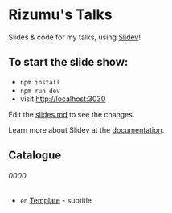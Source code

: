 # Rizumu's Talks

<!-- TODO: change the title to your name -->

Slides & code for my talks, using [Slidev](https://github.com/slidevjs/slidev)!

## To start the slide show:

- `npm install`
- `npm run dev`
- visit <http://localhost:3030>

Edit the [slides.md](./slides.md) to see the changes.

Learn more about Slidev at the [documentation](https://sli.dev/).

## Catalogue

###### 0000

 - `en` [Template](./0000-00-00) - subtitle

<!-- TODO: Add your talk to here. -->
